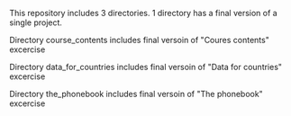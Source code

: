 This repository includes 3 directories.
1 directory has a final version of a single project.

Directory course_contents includes final versoin of "Coures contents" excercise

Directory data_for_countries includes final versoin of "Data for countries" excercise

Directory the_phonebook includes final versoin of "The phonebook" excercise